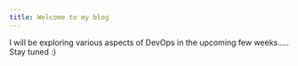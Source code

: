 ```yaml
---
title: Welcome to my blog
---
```


I will be exploring various aspects of DevOps in the upcoming few weeks..... Stay tuned :)  
